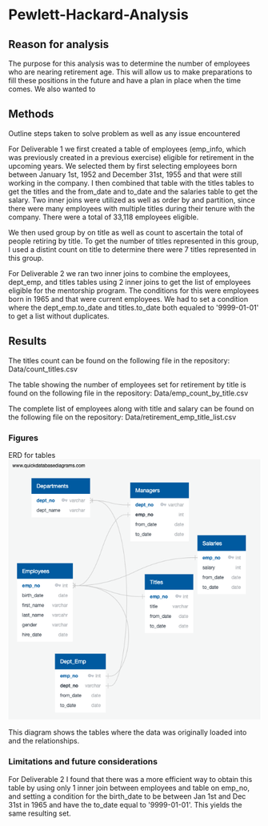 # Pewlett-Hackard-Analysis


## Reason for analysis

The purpose for this analysis was to determine the number of employees who are
nearing retirement age. This will allow us to make preparations to fill these
positions in the future and have a plan in place when the time comes. We also wanted to

## Methods
Outline steps taken to solve problem as well as any issue encountered

For Deliverable 1 we first created a table of employees (emp_info, which was previously created in a previous exercise) eligible for retirement in the upcoming years. We selected them by first selecting employees born between January 1st, 1952 and December 31st, 1955 and that were still working in the company. I then combined that table with the titles tables to get the titles and the from_date and to_date and the salaries table to get the salary. Two inner joins were utilized as well as order by and partition, since there were many employees with multiple titles during their tenure with the company. There were a total of 33,118 employees eligible.

We then used group by on title as well as count to ascertain the total of people retiring by title. To get the number of titles represented in this group, I used a distint count on title to determine there were 7 titles represented in this group.

For Deliverable 2 we ran two inner joins to combine the employees, dept_emp, and titles tables using 2 inner joins to get the list of employees eligible for the mentorship program. The conditions for this were employees born in 1965 and that were current employees. We had to set a condition where the dept_emp.to_date and titles.to_date both equaled to '9999-01-01' to get a list without duplicates.

## Results


The titles count can be found on the following file in the repository: Data/count_titles.csv

The table showing the number of employees set for retirement by title is found on the following file in the repository: Data/emp_count_by_title.csv

The complete list of employees along with title and salary can be found on the following file on the repository: Data/retirement_emp_title_list.csv


### Figures

ERD for tables
![ERD](EmployeeDB.png)

This diagram shows the tables where the data was originally loaded into and the relationships.


### Limitations and future considerations

For Deliverable 2 I found that there was a more efficient way to obtain this table by using only 1 inner join between employees and table on emp_no, and setting a condition for the birth_date to be between Jan 1st and Dec 31st in 1965 and have the to_date equal to '9999-01-01'. This yields the same resulting set.
